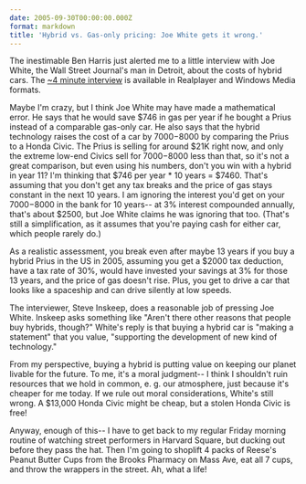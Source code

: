 ```yaml
---
date: 2005-09-30T00:00:00.000Z
format: markdown
title: 'Hybrid vs. Gas-only pricing: Joe White gets it wrong.'
---
```


The inestimable Ben Harris just alerted me to a little interview with Joe White, the Wall Street Journal's man in Detroit, about the costs of hybrid cars. The <a href="http://www.npr.org/templates/story/story.php?storyId=4930471">~4 minute interview</a> is available in Realplayer and Windows Media formats.

Maybe I'm crazy, but I think Joe White may have made a mathematical error. He says that he would save $746 in gas per year if he bought a Prius instead of a comparable gas-only car. He also says that the hybrid technology raises the cost of a car by $7000-$8000 by comparing the Prius to a Honda Civic. The Prius is selling for around $21K right now, and only the extreme low-end Civics sell for $7000-$8000 less than that, so it's not a great comparison, but even using his numbers, don't you win with a hybrid in year 11? I'm thinking that $746 per year * 10 years =  $7460. That's assuming that you don't get any tax breaks and the price of gas stays constant in the next 10 years. I am ignoring the interest you'd get on your $7000-$8000 in the bank for 10 years-- at 3% interest compounded annually, that's about $2500, but Joe White claims he was ignoring that too. (That's still a simplification, as it assumes that you're paying cash for either car, which people rarely do.)

As a realistic assessment, you break even after maybe 13 years if you buy a hybrid Prius in the US in 2005, assuming you get a $2000 tax deduction, have a tax rate of 30%, would have invested your savings at 3% for those 13 years, and the price of gas doesn't rise. Plus, you get to drive a car that looks like a spaceship and can drive silently at low speeds.

The interviewer, Steve Inskeep, does a reasonable job of pressing Joe White. Inskeep asks something like "Aren't there other reasons that people buy hybrids, though?" White's reply is that buying a hybrid car is "making a statement" that you value, "supporting the development of new kind of technology."

From my perspective, buying a hybrid is putting value on keeping our planet livable for the future. To me, it's a moral judgment-- I think I shouldn't ruin resources that we hold in common, e. g. our atmosphere, just because it's cheaper for me today. If we rule out moral considerations, White's still wrong. A $13,000 Honda Civic might be cheap, but a stolen Honda Civic is free!

Anyway, enough of this-- I have to get back to my regular Friday morning routine of watching street performers in Harvard Square, but ducking out before they pass the hat. Then I'm going to shoplift 4 packs of Reese's Peanut Butter Cups from the Brooks Pharmacy on Mass Ave, eat all 7 cups, and throw the wrappers in the street. Ah, what a life!
